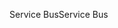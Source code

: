 <span data-ttu-id="ac4bd-101">Service Bus</span><span class="sxs-lookup"><span data-stu-id="ac4bd-101">Service Bus</span></span>